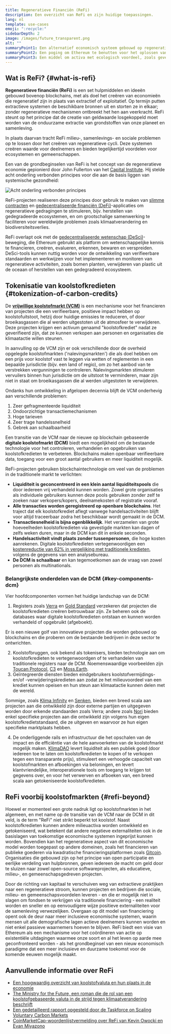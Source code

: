 ```yaml
---
title: Regeneratieve Financiën (ReFi)
description: Een overzicht van ReFi en zijn huidige toepassingen.
lang: nl
template: use-cases
emoji: ":recycle:"
sidebarDepth: 2
image: /images/future_transparent.png
alt: ""
summaryPoint1: Een alternatief economisch systeem gebouwd op regeneratieve principes
summaryPoint2: Een poging om Ethereum te benutten voor het oplossen van wereldwijde coördinatiecrisissen zoals de klimaatverandering
summaryPoint3: Een middel om activa met ecologisch voordeel, zoals geverifieerde koolstofkredieten, drastisch op te schalen
---
```


## Wat is ReFi? {#what-is-refi}

**Regeneratieve financiën (ReFi)** is een set hulpmiddelen en ideeën gebouwd bovenop blockchains, met als doel het creëren van economieën die regeneratief zijn in plaats van extractief of exploitatief. Op termijn putten extractieve systemen de beschikbare bronnen uit en storten ze in elkaar; zonder regeneratieve mechanismen ontbreekt het hen aan veerkracht. ReFi steunt op het principe dat de creatie van geldwaarde losgekoppeld moet worden van de onduurzame extractie van grondstoffen van onze planeet en samenleving.

In plaats daarvan tracht ReFi milieu-, samenlevings- en sociale problemen op te lossen door het creëren van regeneratieve cycli. Deze systemen creëren waarde voor deelnemers en bieden tegelijkertijd voordelen voor ecosystemen en gemeenschappen.

Een van de grondbeginselen van ReFi is het concept van de regeneratieve economie gepionierd door John Fullerton van het [Capital Institute](https://capitalinstitute.org). Hij stelde acht onderling verbonden principes voor die aan de basis liggen van systemische gezondheid:

![Acht onderling verbonden principes](refi-regenerative-economy-diagram.png)

ReFi-projecten realiseren deze principes door gebruik te maken van [slimme contracten](/developers/docs/smart-contracts/) en [gedecentraliseerde financiën (DeFi)](/defi/)-applicaties om regeneratieve gedragingen te stimuleren, bijv. herstellen van gedegradeerde ecosystemen, en om grootschalige samenwerking te faciliteren voor wereldwijde problemen zoals klimaatverandering en biodiversiteitsverlies.

ReFi overlapt ook met de [gedecentraliseerde wetenschap (DeSci)](/desci/)-beweging, die Ethereum gebruikt als platform om wetenschappelijke kennis te financieren, creëren, evalueren, erkennen, bewaren en verspreiden. DeSci-tools kunnen nuttig worden voor de ontwikkeling van verifieerbare standaarden en werkwijzen voor het implementeren en monitoren van regeneratieve activiteiten, zoals bomen planten, verwijderen van plastic uit de oceaan of herstellen van een gedegradeerd ecosysteem.

## Tokenisatie van koolstofkredieten {#tokenization-of-carbon-credits}

De **[vrijwillige koolstofmarkt (VCM)](https://climatefocus.com/so-what-voluntary-carbon-market-exactly/)** is een mechanisme voor het financieren van projecten die een verifieerbare, positieve impact hebben op koolstofuitstoot, hetzij door huidige emissies te reduceren, of door broeikasgassen die al werden uitgestoten uit de atmosfeer te verwijderen. Deze projecten krijgen een activum genaamd "koolstofkrediet" nadat ze geverifieerd zijn, dat ze kunnen verkopen aan personen en organisaties die klimaatactie willen steunen.

In aanvulling op de VCM zijn er ook verschillende door de overheid opgelegde koolstofmarkten ('nalevingsmarkten') die als doel hebben om een prijs voor koolstof vast te leggen via wetten of reglementen in een bepaalde jurisdictie (bijv. een land of regio), om zo het aanbod van te verstrekken vergunningen te controleren. Nalevingsmarkten stimuleren vervuilers binnen hun jurisdictie om de uitstoot te verminderen, maar zijn niet in staat om broeikasgassen die al werden uitgestoten te verwijderen.

Ondanks hun ontwikkeling in afgelopen decennia blijft de VCM onderhevig aan verschillende problemen:

1. Zeer gefragmenteerde liquiditeit
2. Ondoorzichtige transactiemechanismen
3. Hoge tarieven
4. Zeer trage handelssnelheid
5. Gebrek aan schaalbaarheid

Een transitie van de VCM naar de nieuwe op blockchain gebaseerde **digitale koolstofmarkt (DCM)** biedt een mogelijkheid om de bestaande technologie voor het controleren, verhandelen en opgebruiken van koolstofkredieten te verbeteren. Blockchains maken openbaar verifieerbare data, toegang voor een groot aantal gebruikers en meer liquiditeit mogelijk.

ReFi-projecten gebruiken blockchaintechnologie om veel van de problemen in de traditionele markt te verlichten:

- **Liquiditeit is geconcentreerd in een klein aantal liquiditeitspools** die door iedereen vrij verhandeld kunnen worden. Zowel grote organisaties als individuele gebruikers kunnen deze pools gebruiken zonder zelf te zoeken naar verkopers/kopers, deelnamekosten of registratie vooraf.
- **Alle transacties worden geregistreerd op openbare blockchains**. Het traject dat elk koolstofkrediet aflegt vanwege handelsactiviteiten blijft voor altijd traceerbaar zodra het beschikbaar wordt gemaakt in de DCM.
- **Transactiesnelheid is bijna ogenblikkelijk**. Het verzamelen van grote hoeveelheden koolstofkredieten via gevestigde markten kan dagen of zelfs weken duren, maar in de DCM kan dit in enkele seconden.
- **Handelsactiviteit vindt plaats zonder tussenpersonen**, die hoge kosten aanrekenen. Digitale koolstofkredieten vertegenwoordigen een [kostenreductie van 62% in vergelijking met traditionele kredieten](https://www.klimadao.finance/blog/klimadao-analysis-of-the-base-carbon-tonne), volgens de gegevens van een analysebureau.
- **De DCM is schaalbaar** en kan tegemoetkomen aan de vraag van zowel personen als multinationals.

### Belangrijkste onderdelen van de DCM {#key-components-dcm}

Vier hoofdcomponenten vormen het huidige landschap van de DCM:

1. Registers zoals [Verra](https://verra.org/project/vcs-program/registry-system/) en [Gold Standard](https://www.goldstandard.org/) verzekeren dat projecten die koolstofkredieten creëren betrouwbaar zijn. Ze beheren ook de databases waar digitale koolstofkredieten ontstaan en kunnen worden verhandeld of opgebruikt (afgeboekt).

Er is een nieuwe golf van innovatieve projecten die worden gebouwd op blockchains en die proberen om de bestaande bedrijven in deze sector te ontwrichten.

2. Koolstofbruggen, ook bekend als tokenisers, bieden technologie aan om koolstofkredieten te vertegenwoordgen of te verhandelen van traditionele registers naar de DCM. Noemenswaardige voorbeelden zijn [Toucan Protocol](https://toucan.earth/), [C3](https://c3.app/) en [Moss.Earth](https://moss.earth/).
3. Geïntegreerde diensten bieden eindgebruikers koolstofvermijdings- en/of -verwijderingskredieten aan zodat ze het milieuvoordeel van een krediet kunnen opeisen en hun steun aan klimaatactie kunnen delen met de wereld.

Sommige, zoals [Klima Infinity](https://www.klimadao.finance/infinity) en [Senken](https://senken.io/), bieden een breed scala aan projecten aan die ontwikkeld zijn door externe partijen en uitgegeven worden door erkende standaarden zoals Verra; andere zoals [Nori](https://nori.com/) bieden enkel specifieke projecten aan die ontwikkeld zijn volgens hun eigen koolstofkredietstandaard, die ze uitgeven en waarvoor ze hun eigen specifieke marktplaats hebben.

4. De onderliggende rails en infrastructuur die het opschalen van de impact en de efficiëntie van de hele aanvoerketen van de koolstofmarkt mogelijk maken. [KlimaDAO](http://klimadao.finance/) levert liquiditeit als een publiek goed (door iedereen toe te laten om koolstofkredieten te kopen of te verkopen tegen een transparante prijs), stimuleert een verhoogde capaciteit van koolstofmarkten en afboekingen via beloningen, en levert klantvriendelijke, interoperationele tools om toegang te krijgen tot gegevens over, en voor het verwerven en afboeken van, een breed scala aan getokeniseerde koolstofkredieten.

## ReFi voorbij koolstofmarkten {#refi-beyond}

Hoewel er momenteel een grote nadruk ligt op koolstofmarkten in het algemeen, en met name op de transitie van de VCM naar de DCM in dit veld, is de term "ReFi" niet strikt beperkt tot koolstof. Naast koolstofkredieten kunnen andere milieuactiva worden ontwikkeld en getokeniseerd, wat betekent dat andere negatieve externaliteiten ook in de basislagen van toekomstige economische systemen ingeprijst kunnen worden. Bovendien kan het regeneratieve aspect van dit economische model worden toegepast op andere domeinen, zoals het financieren van publieke goederen via kwadratische financieringsplatformen zoals [Gitcoin](https://gitcoin.co/). Organisaties die gebouwd zijn op het principe van open participatie en eerlijke verdeling van hulpbronnen, geven iedereen de macht om geld door te sluizen naar zowel open-source softwareprojecten, als educatieve, milieu-, en gemeenschapsgedreven projecten.

Door de richting van kapitaal te verschuiven weg van extractieve praktijken naar een regeneratieve stroom, kunnen projecten en bedrijven die sociale, milieu- en gemeenschapsvoordelen leveren - en die er mogelijk niet in slagen om fondsen te verkrijgen via traditionele financiering - een realiteit worden en sneller en op eenvoudigere wijze positieve externaliteiten voor de samenleving verwezelijken. Overgaan op dit model van financiering opent ook de deur naar meer inclusieve economische systemen, waarin mensen uit alle demografische lagen actieve deelnemers kunnen worden en niet enkel passieve waarnemers hoeven te blijven. ReFi biedt een visie van Ethereum als een mechanisme voor het coördineren van actie op existentiële uitdagingen waarmee onze soort en al het leven op aarde mee geconfronteerd worden - als het grondbeginsel van een nieuw economisch paradigme dat een meer inclusieve en duurzame toekomst voor de komende eeuwen mogelijk maakt.

## Aanvullende informatie over ReFi

- [Een hoogwaardig overzicht van koolstofvaluta en hun plaats in de economie](https://www.klimadao.finance/blog/the-vision-of-a-carbon-currency)
- [The Ministry for the Future, een roman die de rol van een koolstofgebaseerde valuta in de strijd tegen klimaatverandering beschrijft](https://en.wikipedia.org/wiki/The_Ministry_for_the_Future)
- [Een gedetailleerd rapport opgesteld door de Taskforce on Scaling Voluntary Carbon Markets](https://www.iif.com/Portals/1/Files/TSVCM_Report.pdf)
- [CoinMarketCap-woordenlijstvermelding over ReFi van Kevin Owocki en Evan Miyazono](https://coinmarketcap.com/alexandria/glossary/regenerative-finance-refi)
